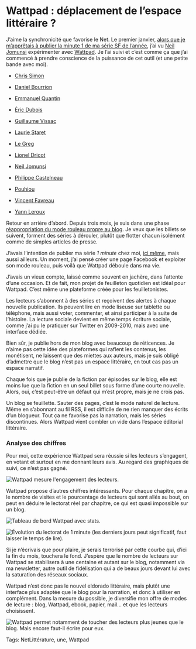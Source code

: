 # Wattpad : déplacement de l’espace littéraire ?

J’aime la synchronicité que favorise le Net. Le premier janvier, [alors que je m’apprêtais à publier la minute 1 de ma série SF de l’année](http://blog.tcrouzet.com/2015/01/01/versailles-france-2145/), j’ai vu [Neil Jomunsi](http://page42.org/) expérimenter avec [Wattpad](http://www.wattpad.com/story/29694130-1-minute). Je l’ai suivi et c’est comme ça que j’ai commencé à prendre conscience de la puissance de cet outil (et une petite bande avec moi).<span id="more-38962"></span>

- [Chris Simon](http://www.wattpad.com/user/ChrisSimon4)

- [Daniel Bourrion](http://www.wattpad.com/user/dbourrion)

- [Emmanuel Quantin](https://www.wattpad.com/user/manuquentin)

- [Éric Dubois](http://www.wattpad.com/user/EricDubois7)

- [Guillaume Vissac](http://www.wattpad.com/user/gvissac)

- [Laurie Staret](https://www.wattpad.com/user/LaurieStaret)

- [Le Greg](http://www.wattpad.com/user/LeGreg)

- [Lionel Dricot](https://www.wattpad.com/user/zeploum)

- [Neil Jomunsi](http://www.wattpad.com/user/neiljomunsi)

- [Philippe Castelneau](http://www.wattpad.com/user/PhilippeCastelneau)

- [Pouhiou](https://www.wattpad.com/user/Pouhiou)

- [Vincent Favreau](http://www.wattpad.com/user/vincentfavreau)

- [Yann Leroux](http://www.wattpad.com/user/YannLeroux)

Retour en arrière d’abord. Depuis trois mois, je suis dans une phase [réappropriation du mode rouleau propre au blog](http://blog.tcrouzet.com/2014/12/01/les-reseaux-sociaux-ont-confisque-la-metaphore-du-blog/). Je veux que les billets se suivent, forment des séries à dérouler, plutôt que flotter chacun isolément comme de simples articles de presse.

J’avais l’intention de publier ma série *1 minute* chez moi, [ici même](http://blog.tcrouzet.com/2015/01/01/versailles-france-2145/), mais aussi ailleurs. Un moment, j’ai pensé créer une page Facebook et exploiter son mode rouleau, puis voilà que Wattpad déboule dans ma vie.

J’avais un vieux compte, laissé comme souvent en jachère, dans l’attente d’une occasion. Et de fait, mon projet de feuilleton quotidien est idéal pour Wattpad. C’est même une plateforme créée pour les feuilletonistes.

Les lecteurs s’abonnent à des séries et reçoivent des alertes à chaque nouvelle publication. Ils peuvent lire en mode liseuse sur tablette ou téléphone, mais aussi voter, commenter, et ainsi participer à la suite de l’histoire. La lecture sociale devient en même temps écriture sociale, comme j’ai pu le pratiquer sur Twitter en 2009-2010, mais avec une interface dédiée.

Bien sûr, je publie hors de mon blog avec beaucoup de réticences. Je n’aime pas cette idée des plateformes qui raflent les contenus, les monétisent, ne laissent que des miettes aux auteurs, mais je suis obligé d’admettre que le blog n’est pas un espace littéraire, en tout cas pas un espace narratif.

Chaque fois que je publie de la fiction par épisodes sur le blog, elle est moins lue que la fiction en un seul billet sous forme d’une courte nouvelle. Alors, oui, c’est peut-être un défaut qui m’est propre, mais je ne crois pas.

Un blog se feuillette. Sauter des pages, c’est le mode naturel de lecture. Même en s’abonnant au fil RSS, il est difficile de ne rien manquer des écrits d’un blogueur. Tout ça ne favorise pas la narration, mais les séries discontinues. Alors Wattpad vient combler un vide dans l’espace éditorial littéraire.

### Analyse des chiffres

Pour moi, cette expérience Wattpad sera réussie si les lecteurs s’engagent, en votant et surtout en me donnant leurs avis. Au regard des graphiques de suivi, ce n’est pas gagné.

![Wattpad mesure l'engagement des lecteurs.](http://blog.tcrouzet.comhttps://tcrouzet.com/images_tc/2015/01/wattpad1.png)

Wattpad propose d’autres chiffres intéressants. Pour chaque chapitre, on a le nombre de visites et le pourcentage de lecteurs qui sont allés au bout, on peut en déduire le lectorat réel par chapitre, ce qui est quasi impossible sur un blog.

![Tableau de bord Wattpad avec stats.](http://blog.tcrouzet.comhttps://tcrouzet.com/images_tc/2015/01/wattpad5.jpg)

![Évolution du lectorat de 1 minute (les derniers jours peut significatif, faut laisser le temps de lire).](http://blog.tcrouzet.comhttps://tcrouzet.com/images_tc/2015/01/wattpad3.png)

Si je n’écrivais que pour plaire, je serais terrorisé par cette courbe qui, d’ici la fin du mois, touchera le fond. J’espère que le nombre de lecteurs sur Wattpad se stabilisera à une centaine et autant sur le blog, notamment via ma newsletter, autre outil de fidélisation qui a de beaux jours devant lui avec la saturation des réseaux sociaux.

Wattpad n’est donc pas le nouvel eldorado littéraire, mais plutôt une interface plus adaptée que le blog pour la narration, et donc à utiliser en complément. Dans la mesure du possible, je diversifie mon offre de modes de lecture : blog, Wattpad, ebook, papier, mail… et que les lecteurs choisissent.

![Wattpad permet notamment de toucher des lecteurs plus jeunes que le blog. Mais encore faut-il écrire pour eux.](http://blog.tcrouzet.comhttps://tcrouzet.com/images_tc/2015/01/wattpad4.png)



Tags: NetLittérature, une, Wattpad